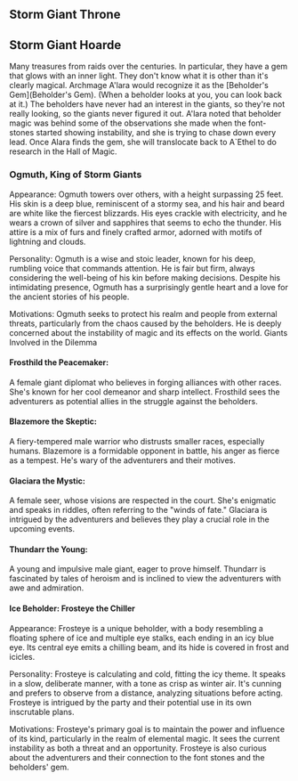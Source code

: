 ## Storm Giant Throne

## Storm Giant Hoarde
Many treasures from raids over the centuries.  In particular, they have a gem that glows with an inner light. They don't know what it is other than it's clearly magical.  Archmage A'lara would recognize it as the [Beholder's Gem](Beholder's Gem). (When a beholder looks at you, you can look back at it.) The beholders have never had an interest in the giants, so they're not really looking, so the giants never figured it out. A'lara noted that beholder magic was behind some of the observations she made when the font-stones started showing instability, and she is trying to chase down every lead.  Once Alara finds the gem, she will translocate back to A`Ethel to do research in the Hall of Magic.

### Ogmuth, King of Storm Giants

Appearance: Ogmuth towers over others, with a height surpassing 25 feet. His skin is a deep blue, reminiscent of a stormy sea, and his hair and beard are white like the fiercest blizzards. His eyes crackle with electricity, and he wears a crown of silver and sapphires that seems to echo the thunder. His attire is a mix of furs and finely crafted armor, adorned with motifs of lightning and clouds.

Personality: Ogmuth is a wise and stoic leader, known for his deep, rumbling voice that commands attention. He is fair but firm, always considering the well-being of his kin before making decisions. Despite his intimidating presence, Ogmuth has a surprisingly gentle heart and a love for the ancient stories of his people.

Motivations: Ogmuth seeks to protect his realm and people from external threats, particularly from the chaos caused by the beholders. He is deeply concerned about the instability of magic and its effects on the world.
Giants Involved in the Dilemma

#### Frosthild the Peacemaker: 

A female giant diplomat who believes in forging alliances with other races. She's known for her cool demeanor and sharp intellect. Frosthild sees the adventurers as potential allies in the struggle against the beholders.

#### Blazemore the Skeptic: 

A fiery-tempered male warrior who distrusts smaller races, especially humans. Blazemore is a formidable opponent in battle, his anger as fierce as a tempest. He's wary of the adventurers and their motives.

#### Glaciara the Mystic: 
A female seer, whose visions are respected in the court. She's enigmatic and speaks in riddles, often referring to the "winds of fate." Glaciara is intrigued by the adventurers and believes they play a crucial role in the upcoming events.

#### Thundarr the Young: 
A young and impulsive male giant, eager to prove himself. Thundarr is fascinated by tales of heroism and is inclined to view the adventurers with awe and admiration.

#### Ice Beholder: Frosteye the Chiller

Appearance: Frosteye is a unique beholder, with a body resembling a floating sphere of ice and multiple eye stalks, each ending in an icy blue eye. Its central eye emits a chilling beam, and its hide is covered in frost and icicles.

Personality: Frosteye is calculating and cold, fitting the icy theme. It speaks in a slow, deliberate manner, with a tone as crisp as winter air. It's cunning and prefers to observe from a distance, analyzing situations before acting. Frosteye is intrigued by the party and their potential use in its own inscrutable plans.

Motivations: Frosteye's primary goal is to maintain the power and influence of its kind, particularly in the realm of elemental magic. It sees the current instability as both a threat and an opportunity. Frosteye is also curious about the adventurers and their connection to the font stones and the beholders' gem.
